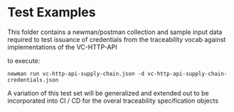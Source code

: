 # Test Examples

This folder contains a newman/postman collection and sample input data required to test issuance of credentials from the traceability vocab against implementations of the VC-HTTP-API

to execute:

```shell
newman run vc-http-api-supply-chain.json -d vc-http-api-supply-chain-credentials.json 
```

A variation of this test set will be generalized and extended out to be incorporated into CI / CD for the overal traceability specification objects
